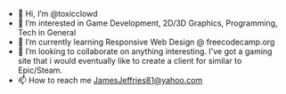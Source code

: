 - 👋 Hi, I’m @toxicclowd
- 👀 I’m interested in Game Development, 2D/3D Graphics, Programming, Tech in General 
- 🌱 I’m currently learning Responsive Web Design @ freecodecamp.org
- 💞️ I’m looking to collaborate on anything interesting. I've got a gaming site that i would eventually like to create a client for similar to Epic/Steam.
- 📫 How to reach me JamesJeffries81@yahoo.com

<!---
toxicclowd/toxicclowd is a ✨ special ✨ repository because its `README.md` (this file) appears on your GitHub profile.
You can click the Preview link to take a look at your changes.
--->

